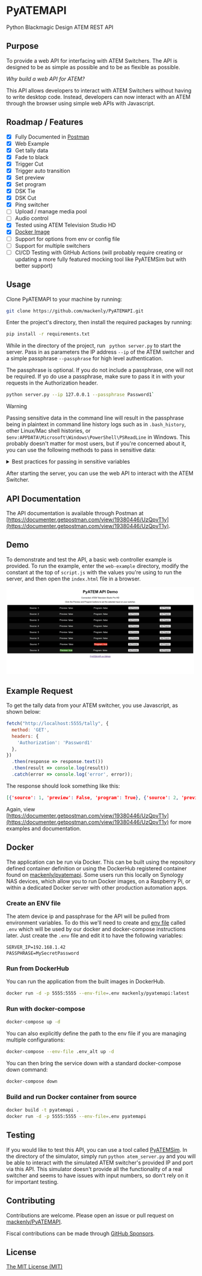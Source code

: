 # PyATEMAPI

Python Blackmagic Design ATEM REST API

## Purpose

To provide a web API for interfacing with ATEM Switchers. The API is designed to be as simple as possible and to be as flexible as possible.

*Why build a web API for ATEM?*

This API allows developers to interact with ATEM Switchers without having to write desktop code. Instead, developers can now interact with
an ATEM through the browser using simple web APIs with Javascript.

## Roadmap / Features

-   [x] Fully Documented in [Postman](https://documenter.getpostman.com/view/19380446/UzQpvT1y)
-   [x] Web Example
-   [x] Get tally data
-   [x] Fade to black
-   [x] Trigger Cut
-   [x] Trigger auto transition
-   [x] Set preview
-   [x] Set program
-   [x] DSK Tie
-   [x] DSK Cut
-   [x] Ping switcher
-   [ ] Upload / manage media pool
-   [ ] Audio control
-   [x] Tested using ATEM Television Studio HD
-   [x] [Docker Image](https://hub.docker.com/repository/docker/mackenly/pyatemapi/general)
-   [ ] Support for options from env or config file
-   [ ] Support for multiple switchers
-   [ ] CI/CD Testing with GitHub Actions (will probably require creating or updating a more fully featured mocking tool like PyATEMSim but with better support)

## Usage

Clone PyATEMAPI to your machine by running:

```bash
git clone https://github.com/mackenly/PyATEMAPI.git
```

Enter the project's directory, then install the required packages by running:

```bash
pip install -r requirements.txt
```

While in the directory of the project, run ` python server.py` to start the server. Pass in as parameters the IP address `--ip` of the ATEM switcher and a simple passphrase `--passphrase` for high level authentication. 

The passphrase is optional. If you do not include a passphrase, one will not be required. If yo do use a passphrase, make sure to pass it in with your requests in the Authorization header.

```bash
python server.py --ip 127.0.0.1 --passphrase Password1`
````

> [!WARNING]
> Passing sensitive data in the command line will result in the passphrase being in plaintext in command line history logs such as in `.bash_history`, other Linux/Mac shell histories, or `$env:APPDATA\Microsoft\Windows\PowerShell\PSReadLine` in Windows. This probably doesn't matter for most users, but if you're concerned about it, you can use the following methods to pass in sensitive data:

<details>
<summary>Best practices for passing in sensitive variables</summary>

If running on native python, best practice is to read these variables in with the `read` command in Linux/Mac or the `Read-Host` command in Windows:

### Linux/Mac

```bash
read -s PASSPHRASE
read SERVER_IP
python3 server.py
```

### Windows

```powershell
$securedValue = Read-Host "Passphrase" -AsSecureString
$bstr = [System.Runtime.InteropServices.Marshal]::SecureStringToBSTR($securedValue)
$env:PASSPHRASE = [System.Runtime.InteropServices.Marshal]::PtrToStringAuto($bstr)
$env:SERVER_IP = Read-Host "Atem Device IP"
python server.py
```

NOTE: Some versions of powershell support `Read-Host "Password" -MaskInput` as well, which would reduce the above
command to simply:

```powershell
$env:PASSPHRASE = Read-Host "Passphrase" -MaskInput
$env:SERVER_IP = Read-Host "Atem Device IP"
python server.py
```
</details>

After starting the server, you can use the web API to interact with the ATEM Switcher.

## API Documentation

The API documentation is available through Postman at
[https://documenter.getpostman.com/view/19380446/UzQpvT1y](https://documenter.getpostman.com/view/19380446/UzQpvT1y).

## Demo

To demonstrate and test the API, a basic web controller example is provided. To run the example, enter the `web-example` directory, modify the constant at the top of `script.js` with the values you're using to run the server, and then open the `index.html` file in a browser.

<img src="./assets/example-screenshot.jpg" width="500">

## Example Request
To get the tally data from your ATEM switcher, you use Javascript, as shown below:

```javascript
fetch("http://localhost:5555/tally", {
  method: 'GET',
  headers: {
    'Authorization': 'Password1'
  },
})
  .then(response => response.text())
  .then(result => console.log(result))
  .catch(error => console.log('error', error));
```

The response should look something like this:
```json
[{'source': 1, 'preview': False, 'program': True}, {'source': 2, 'preview': False, 'program': False}, {'source': 3, 'preview': True, 'program': False}, {'source': 4, 'preview': False, 'program': False}, {'source': 5, 'preview': False, 'program': False}, {'source': 6, 'preview': False, 'program': False}, {'source': 7, 'preview': False, 'program': False}, {'source': 8, 'preview': False, 'program': False}]
```

Again, view [https://documenter.getpostman.com/view/19380446/UzQpvT1y](https://documenter.getpostman.com/view/19380446/UzQpvT1y) for more examples and documentation.

## Docker

The application can be run via Docker. This can be built using the repository defined container definition or using the DockerHub registered container found on [mackenly/pyatemapi](https://hub.docker.com/repository/docker/mackenly/pyatemapi/general). Some users run this locally on Synology NAS devices, which allow you to run Docker images, on a Raspberry Pi, or within a dedicated Docker server with other production automation apps.

### Create an ENV file

The atem device ip and passphrase for the API will be pulled from environment variables. To do this we'll need to create
and [env file](https://docs.docker.com/compose/environment-variables/env-file/) called `.env` which will be used by our
docker and docker-compose instructions later. Just create the `.env` file and edit it to have the following variables:

```plaintext
SERVER_IP=192.168.1.42
PASSPHRASE=MySecretPassword
```

### Run from DockerHub

You can run the application from the built images in DockerHub.

```bash
docker run -d -p 5555:5555 --env-file=.env mackenly/pyatemapi:latest
```

### Run with docker-compose

```bash
docker-compose up -d
```

You can also explicitly define the path to the env file if you are managing multiple configurations:

```bash
docker-compose --env-file .env_alt up -d
```

You can then bring the service down with a standard docker-compose down command:

```bash
docker-compose down
```

### Build and run Docker container from source

```bash
docker build -t pyatemapi .
docker run -d -p 5555:5555 --env-file=.env pyatemapi
```

## Testing

If you would like to test this API, you can use a tool called [PyATEMSim](https://github.com/jonknoll/pyAtemSim). In the directory of the simulator, simply run `python atem_server.py` and you will be able to interact with the simulated ATEM switcher's provided IP and port via this API. This simulator doesn't provide all the functionality of a real switcher and seems to have issues with input numbers, so don't rely on it for important testing.

## Contributing

Contributions are welcome. Please open an issue or pull request on [mackenly/PyATEMAPI](https://github.com/mackenly/PyATEMAPI).

Fiscal contributions can be made through [GitHub Sponsors](https://github.com/sponsors/mackenly).

## License

[The MIT License (MIT)](./LICENSE.md)
